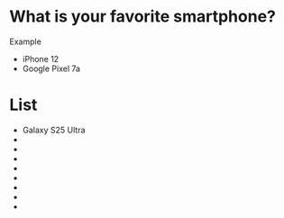 # What is your favorite smartphone?
Example
- iPhone 12
- Google Pixel 7a

# List
- Galaxy S25 Ultra
-
-
-
-
-
-
-
-
